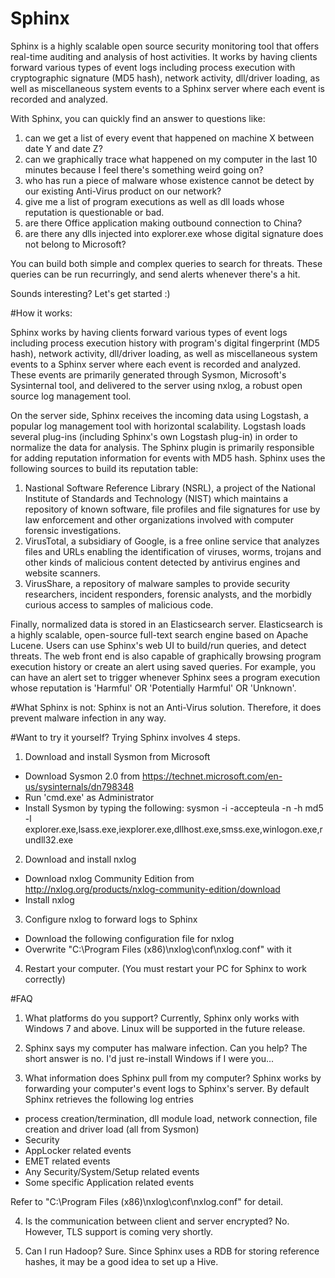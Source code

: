 # Sphinx
Sphinx is a highly scalable open source security monitoring tool that offers real-time auditing and analysis of host activities.
It works by having clients forward various types of event logs including process execution with cryptographic signature (MD5 hash), network activity, dll/driver loading, as well as miscellaneous system events to a Sphinx server where each event is recorded and analyzed. 

With Sphinx, you can quickly find an answer to questions like:

1. can we get a list of every event that happened on machine X between date Y and date Z?
2. can we graphically trace what happened on my computer in the last 10 minutes because I feel there's something weird going on?
3. who has run a piece of malware whose existence cannot be detect by our existing Anti-Virus product on our network?
4. give me a list of program executions as well as dll loads whose reputation is questionable or bad.
5. are there Office application making outbound connection to China?
6. are there any dlls injected into explorer.exe whose digital signature does not belong to Microsoft?


You can build both simple and complex queries to search for threats. 
These queries can be run recurringly, and send alerts whenever there's a hit.


Sounds interesting? Let's get started :)


#How it works:

Sphinx works by having clients forward various types of event logs including process execution history with program's digital fingerprint (MD5 hash), network activity, dll/driver loading, as well as miscellaneous system events to a Sphinx server where each event is recorded and analyzed. These events are primarily generated through Sysmon, Microsoft's Sysinternal tool, and delivered to the server using nxlog, a robust open source log management tool. 

On the server side, Sphinx receives the incoming data using Logstash, a popular log management tool with horizontal scalability. Logstash loads several plug-ins (including Sphinx's own Logstash plug-in) in order to normalize the data for analysis. The Sphinx plugin is primarily responsible for adding reputation information for events with MD5 hash. Sphinx uses the following sources to build its reputation table:

1. Nastional Software Reference Library (NSRL), a project of the National Institute of Standards and Technology (NIST) which maintains a repository of known software, file profiles and file signatures for use by law enforcement and other organizations involved with computer forensic investigations.
2. VirusTotal, a subsidiary of Google, is a free online service that analyzes files and URLs enabling the identification of viruses, worms, trojans and other kinds of malicious content detected by antivirus engines and website scanners.
3. VirusShare, a repository of malware samples to provide security researchers, incident responders, forensic analysts, and the morbidly curious access to samples of malicious code.

Finally, normalized data is stored in an Elasticsearch server. Elasticsearch is a highly scalable, open-source full-text search engine based on Apache Lucene. Users can use Sphinx's web UI to build/run queries, and detect threats. The web front end is also capable of graphically browsing program execution history or create an alert using saved queries.
For example, you can have an alert set to trigger whenever Sphinx sees a program execution whose reputation is 'Harmful' OR 'Potentially Harmful' OR 'Unknown'.


#What Sphinx is not:
Sphinx is not an Anti-Virus solution. Therefore, it does prevent malware infection in any way. 


#Want to try it yourself?
Trying Sphinx involves 4 steps. 

1. Download and install Sysmon from Microsoft
  * Download Sysmon 2.0 from https://technet.microsoft.com/en-us/sysinternals/dn798348
  * Run 'cmd.exe' as Administrator 
  * Install Sysmon by typing the following:
     sysmon -i -accepteula -n -h md5 -l explorer.exe,lsass.exe,iexplorer.exe,dllhost.exe,smss.exe,winlogon.exe,rundll32.exe

2. Download and install nxlog
  * Download nxlog Community Edition from http://nxlog.org/products/nxlog-community-edition/download
  * Install nxlog

3. Configure nxlog to forward logs to Sphinx
  * Download the following configuration file for nxlog
  * Overwrite "C:\Program Files (x86)\nxlog\conf\nxlog.conf" with it

4. Restart your computer. (You must restart your PC for Sphinx to work correctly)


#FAQ
1. What platforms do you support?
Currently, Sphinx only works with Windows 7 and above. Linux will be supported in the future release.

2. Sphinx says my computer has malware infection. Can you help?
The short answer is no. I'd just re-install Windows if I were you...

3. What information does Sphinx pull from my computer?
Sphinx works by forwarding your computer's event logs to Sphinx's server. 
By default Sphinx retrieves the following log entries 
- process creation/termination, dll module load, network connection, file creation and driver load (all from Sysmon)
- Security
- AppLocker related events
- EMET related events
- Any Security/System/Setup related events
- Some specific Application related events

Refer to "C:\Program Files (x86)\nxlog\conf\nxlog.conf" for detail.

4. Is the communication between client and server encrypted?
No. However, TLS support is coming very shortly.

5. Can I run Hadoop?
Sure. Since Sphinx uses a RDB for storing reference hashes, it may be a good idea to set up a Hive.



